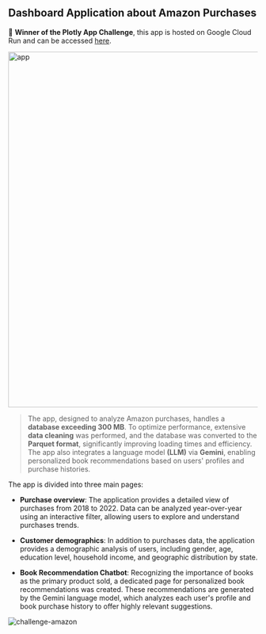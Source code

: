 ## **Dashboard Application about Amazon Purchases**

🥇 **Winner of the Plotly App Challenge**, this app is hosted on Google Cloud Run and can be accessed [here](https://amazonchallenge-122629525979.southamerica-east1.run.app).

<img width="718" alt="app" src="https://github.com/user-attachments/assets/51184767-7140-4ee5-b8e7-d1a51022e9e8"> <br>

> The app, designed to analyze Amazon purchases, handles a **database exceeding 300 MB**. To optimize performance, extensive **data cleaning** was performed, and the database was converted to the **Parquet format**, significantly improving loading times and efficiency. The app also integrates a language model **(LLM)** via **Gemini**, enabling personalized book recommendations based on users' profiles and purchase histories.

The app is divided into three main pages:
- **Purchase overview**: The application provides a detailed view of purchases from 2018 to 2022. Data can be analyzed year-over-year using an interactive filter, allowing users to explore and understand purchases trends.

- **Customer demographics**: In addition to purchases data, the application provides a demographic analysis of users, including gender, age, education level, household income, and geographic distribution by state.

- **Book Recommendation Chatbot**: Recognizing the importance of books as the primary product sold, a dedicated page for personalized book recommendations was created. These recommendations are generated by the Gemini language model, which analyzes each user's profile and book purchase history to offer highly relevant suggestions.

![challenge-amazon](https://github.com/user-attachments/assets/7b06fdcc-087b-4fb8-b398-8a8ef97a84fa)
